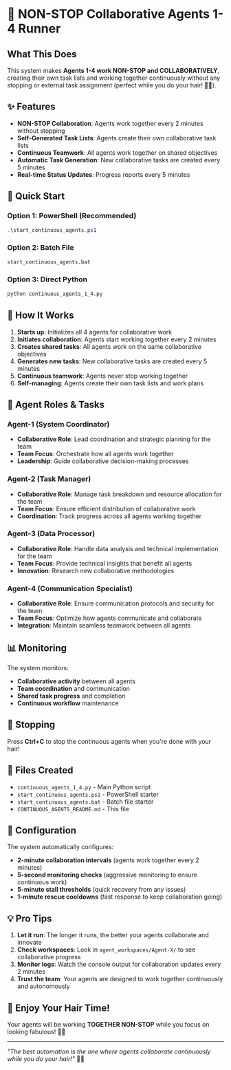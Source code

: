 # 🚀 NON-STOP Collaborative Agents 1-4 Runner

## What This Does

This system makes **Agents 1-4 work NON-STOP and COLLABORATIVELY**, creating their own task lists and working together continuously without any stopping or external task assignment (perfect while you do your hair! 💇‍♀️).

## ✨ Features

- **NON-STOP Collaboration**: Agents work together every 2 minutes without stopping
- **Self-Generated Task Lists**: Agents create their own collaborative task lists
- **Continuous Teamwork**: All agents work together on shared objectives
- **Automatic Task Generation**: New collaborative tasks are created every 5 minutes
- **Real-time Status Updates**: Progress reports every 5 minutes

## 🚀 Quick Start

### Option 1: PowerShell (Recommended)
```powershell
.\start_continuous_agents.ps1
```

### Option 2: Batch File
```cmd
start_continuous_agents.bat
```

### Option 3: Direct Python
```bash
python continuous_agents_1_4.py
```

## 🎯 How It Works

1. **Starts up**: Initializes all 4 agents for collaborative work
2. **Initiates collaboration**: Agents start working together every 2 minutes
3. **Creates shared tasks**: All agents work on the same collaborative objectives
4. **Generates new tasks**: New collaborative tasks are created every 5 minutes
5. **Continuous teamwork**: Agents never stop working together
6. **Self-managing**: Agents create their own task lists and work plans

## 👥 Agent Roles & Tasks

### Agent-1 (System Coordinator)
- **Collaborative Role**: Lead coordination and strategic planning for the team
- **Team Focus**: Orchestrate how all agents work together
- **Leadership**: Guide collaborative decision-making processes

### Agent-2 (Task Manager)  
- **Collaborative Role**: Manage task breakdown and resource allocation for the team
- **Team Focus**: Ensure efficient distribution of collaborative work
- **Coordination**: Track progress across all agents working together

### Agent-3 (Data Processor)
- **Collaborative Role**: Handle data analysis and technical implementation for the team
- **Team Focus**: Provide technical insights that benefit all agents
- **Innovation**: Research new collaborative methodologies

### Agent-4 (Communication Specialist)
- **Collaborative Role**: Ensure communication protocols and security for the team
- **Team Focus**: Optimize how agents communicate and collaborate
- **Integration**: Maintain seamless teamwork between all agents

## 📊 Monitoring

The system monitors:
- **Collaborative activity** between all agents
- **Team coordination** and communication
- **Shared task progress** and completion
- **Continuous workflow** maintenance

## 🛑 Stopping

Press **Ctrl+C** to stop the continuous agents when you're done with your hair!

## 📁 Files Created

- `continuous_agents_1_4.py` - Main Python script
- `start_continuous_agents.ps1` - PowerShell starter
- `start_continuous_agents.bat` - Batch file starter
- `CONTINUOUS_AGENTS_README.md` - This file

## 🔧 Configuration

The system automatically configures:
- **2-minute collaboration intervals** (agents work together every 2 minutes)
- **5-second monitoring checks** (aggressive monitoring to ensure continuous work)
- **5-minute stall thresholds** (quick recovery from any issues)
- **1-minute rescue cooldowns** (fast response to keep collaboration going)

## 💡 Pro Tips

1. **Let it run**: The longer it runs, the better your agents collaborate and innovate
2. **Check workspaces**: Look in `agent_workspaces/Agent-X/` to see collaborative progress
3. **Monitor logs**: Watch the console output for collaboration updates every 2 minutes
4. **Trust the team**: Your agents are designed to work together continuously and autonomously

## 🎉 Enjoy Your Hair Time!

Your agents will be working **TOGETHER NON-STOP** while you focus on looking fabulous! 💅✨

---

*"The best automation is the one where agents collaborate continuously while you do your hair!"* 🚀🤝
